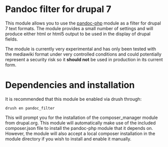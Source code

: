 # Pandoc filter for drupal 7

This module allows you to use the [pandoc-php](https://github.com/ryakad/pandoc-php) module as a filter for drupal 7 text formats. The module provides a small number of settings and will produce either html or html5 output to be used in the display of drupal fields. 

The module is currently very experimental and has only been tested with the mediawiki format under very controlled conditions and could potentially represent a security risk so it **should not** be used in production in its current form.

# Dependencies and installation

It is recommended that this module be enabled via drush through:

`drush en pandoc_filter`

This will prompt you for the installation of the composer_manager module from drupal.org. This module will automatically make use of the included composer.json file to install the pandoc-php module that it depends on. However, the module will also accept a local composer installation in the module directory if you wish to install and enable it manually.

